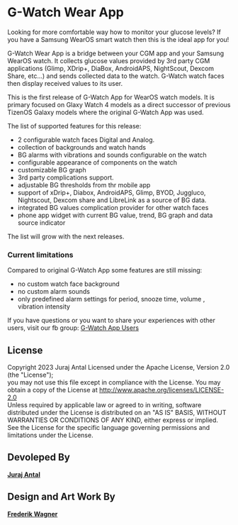 
# G-Watch Wear App

Looking for more comfortable way how to monitor your glucose levels? If you have a Samsung WearOS smart watch then this is the ideal app for you!

G-Watch Wear App is a bridge between your CGM app and your Samsung WearOS watch. It collects glucose values provided by 3rd party CGM applications (Glimp, XDrip+, DiaBox, AndroidAPS, NightScout, Dexcom Share, etc...) and sends collected data to the watch. G-Watch watch faces then display received values to its user.


This is the first release of G-Watch App for WearOS watch models. It is primary focused on Glaxy Watch 4 models as a direct successor of previous TizenOS Galaxy models where the original G-Watch App was used.

The list of supported features for this release:
- 2 configurable watch faces Digital and Analog.
- collection of backgrounds and watch hands
- BG alarms with vibrations and sounds configurable on the watch
- configurable appearance of components on the watch
- customizable BG graph
- 3rd party complications support.
- adjustable BG thresholds from thr mobile app
- support of xDrip+, Diabox, AndroidAPS, Glimp, BYOD, Juggluco, Nightscout, Dexcom share and LibreLink as a source of BG data.
- integrated BG values complication provider for other watch faces
- phone app widget with current BG value, trend, BG graph and data source indicator

The list will grow with the next releases.

### Current limitations
Compared to original G-Watch App some features are still missing:
- no custom watch face background
- no custom alarm sounds
- only predefined alarm settings for period, snooze time, volume , vibration intensity

If you have questions or you want to share your experiences with other users, visit our fb group: [G-Watch App Users](https://www.facebook.com/groups/gwatchapp)


## License

Copyright 2023 Juraj Antal     Licensed under the Apache License, Version 2.0 (the "License");  
you may not use this file except in compliance with the License. You may obtain a copy of the License at         http://www.apache.org/licenses/LICENSE-2.0  
Unless required by applicable law or agreed to in writing, software  
distributed under the License is distributed on an "AS IS" BASIS, WITHOUT WARRANTIES OR CONDITIONS OF ANY KIND, either express or implied. See the License for the specific language governing permissions and limitations under the License.

## Devoleped By
**[Juraj Antal](mailto:trupici.sk@gmail.com)**

## Design and Art Work By
**[Frederik Wagner](https://getwatchmaker.com/user/Bkd6tbYxr)**